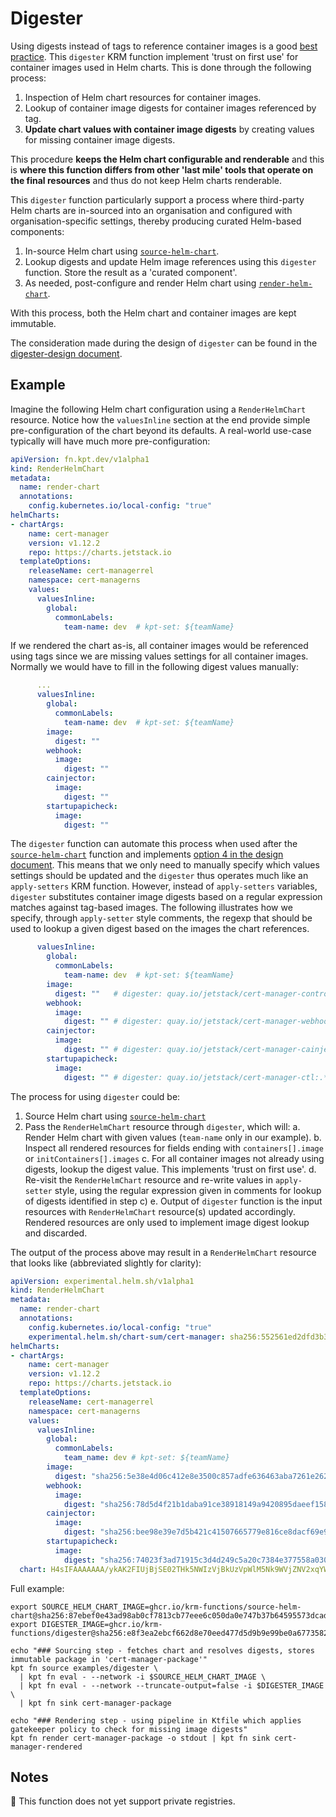 # Digester

Using digests instead of tags to reference container images is a good
[best
practice](https://medium.com/@michael.vittrup.larsen/why-we-should-use-latest-tag-on-container-images-fc0266877ab5). This
`digester` KRM function implement 'trust on first use' for container
images used in Helm charts. This is done through the following
process:

1. Inspection of Helm chart resources for container images.
2. Lookup of container image digests for container images referenced by tag.
3. **Update chart values with container image digests** by creating values for missing container image digests.

This procedure **keeps the Helm chart configurable and renderable** and
this is **where this function differs from other 'last mile' tools that
operate on the final resources** and thus do not keep Helm charts
renderable.

This `digester` function particularly support a process where
third-party Helm charts are in-sourced into an organisation and
configured with organisation-specific settings, thereby producing
curated Helm-based components:

1. In-source Helm chart using [`source-helm-chart`](source-helm-chart.md).
2. Lookup digests and update Helm image references using this `digester` function. Store the result as a 'curated component'.
3. As needed, post-configure and render Helm chart using [`render-helm-chart`](render-helm-chart.md).

With this process, both the Helm chart and container images are kept
immutable.

The consideration made during the design of `digester` can be found in
the [digester-design document](digester-design.md).

## Example

Imagine the following Helm chart configuration using a
`RenderHelmChart` resource. Notice how the `valuesInline` section at
the end provide simple pre-configuration of the chart beyond its
defaults. A real-world use-case typically will have much more
pre-configuration:

```yaml
apiVersion: fn.kpt.dev/v1alpha1
kind: RenderHelmChart
metadata:
  name: render-chart
  annotations:
    config.kubernetes.io/local-config: "true"
helmCharts:
- chartArgs:
    name: cert-manager
    version: v1.12.2
    repo: https://charts.jetstack.io
  templateOptions:
    releaseName: cert-managerrel
    namespace: cert-managerns
    values:
      valuesInline:
        global:
          commonLabels:
            team-name: dev  # kpt-set: ${teamName}
```

If we rendered the chart as-is, all container images would be
referenced using tags since we are missing values settings for all
container images. Normally we would have to fill in the following
digest values manually:

```yaml
      ...
      valuesInline:
        global:
          commonLabels:
            team-name: dev  # kpt-set: ${teamName}
        image:
          digest: ""
        webhook:
          image:
            digest: ""
        cainjector:
          image:
            digest: ""
        startupapicheck:
          image:
            digest: ""
```

The `digester` function can automate this process when used after the
[`source-helm-chart`](source-helm-chart.md) function and implements
[option 4 in the design document](digester-design.md). This means that
we only need to manually specify which values settings should be
updated and the `digester` thus operates much like an `apply-setters`
KRM function. However, instead of `apply-setters` variables,
`digester` substitutes container image digests based on a regular
expression matches against tag-based images. The following illustrates
how we specify, through `apply-setter` style comments, the regexp that
should be used to lookup a given digest based on the images the chart
references.

```yaml
      valuesInline:
        global:
          commonLabels:
            team-name: dev  # kpt-set: ${teamName}
        image:
          digest: ""   # digester: quay.io/jetstack/cert-manager-controller:.*
        webhook:
          image:
            digest: "" # digester: quay.io/jetstack/cert-manager-webhook:.*
        cainjector:
          image:
            digest: "" # digester: quay.io/jetstack/cert-manager-cainjector:.*
        startupapicheck:
          image:
            digest: "" # digester: quay.io/jetstack/cert-manager-ctl:.*
```

The process for using `digester` could be:

1. Source Helm chart using [`source-helm-chart`](source-helm-chart.md)
2. Pass the `RenderHelmChart` resource through `digester`, which will:
  a. Render Helm chart with given values (`team-name` only in our example).
  b. Inspect all rendered resources for fields ending with `containers[].image` or `initContainers[].images`
  c. For all container images not already using digests, lookup the digest value. This implements 'trust on first use'.
  d. Re-visit the `RenderHelmChart` resource and re-write values in `apply-setter` style, using the regular expression given in comments for lookup of digests identified in step c)
  e. Output of `digester` function is the input resources with `RenderHelmChart` resource(s) updated accordingly. Rendered resources are only used to implement image digest lookup and discarded.

The output of the process above may result in a `RenderHelmChart`
resource that looks like (abbreviated slightly for clarity):

```yaml
apiVersion: experimental.helm.sh/v1alpha1
kind: RenderHelmChart
metadata:
  name: render-chart
  annotations:
    config.kubernetes.io/local-config: "true"
    experimental.helm.sh/chart-sum/cert-manager: sha256:552561ed2dfd3b36553934327034d1dd58ead06b0166eb3eb29c7ad3ca0b8248
helmCharts:
- chartArgs:
    name: cert-manager
    version: v1.12.2
    repo: https://charts.jetstack.io
  templateOptions:
    releaseName: cert-managerrel
    namespace: cert-managerns
    values:
      valuesInline:
        global:
          commonLabels:
            team_name: dev # kpt-set: ${teamName}
        image:
          digest: "sha256:5e38e4d06c412e8e3500c857adfe636463aba7261e262b386e12dc4333109a63" # digester: quay.io/jetstack/cert-manager-controller:.*
        webhook:
          image:
            digest: "sha256:78d5d4f21b1daba91ce38918149a9420895daeef15884bb2dccc9ea3178fac78" # digester: quay.io/jetstack/cert-manager-webhook:.*
        cainjector:
          image:
            digest: "sha256:bee98e39e7d5b421c41507665779e816ce8dacf69e9feb3e28b1110391c710c6" # digester: quay.io/jetstack/cert-manager-cainjector:.*
        startupapicheck:
          image:
            digest: "sha256:74023f3ad71915c3d4d249c5a20c7384e377558a030055215e8aeff5112aab4b" # digester: quay.io/jetstack/cert-manager-ctl:.*
  chart: H4sIFAAAAAAA/ykAK2FIUjBjSE02THk5NWIzVjBkUzVpWlM5Nk9WVjZNV2xqYW5keVRRbz1IZWxtAOz9...OY8SOAB6CAA=
```

Full example:

```shell
export SOURCE_HELM_CHART_IMAGE=ghcr.io/krm-functions/source-helm-chart@sha256:87ebef0e43ad98ab0cf7813cb77eee6c050da0e747b37b64595573dcad413853
export DIGESTER_IMAGE=ghcr.io/krm-functions/digester@sha256:e8f3ea2ebcf662d8e70eed477d5d9b9e99be0a6773582fe8cd6b2e79fa74242d

echo "### Sourcing step - fetches chart and resolves digests, stores immutable package in 'cert-manager-package'"
kpt fn source examples/digester \
  | kpt fn eval - --network -i $SOURCE_HELM_CHART_IMAGE \
  | kpt fn eval - --network --truncate-output=false -i $DIGESTER_IMAGE \
  | kpt fn sink cert-manager-package

echo "### Rendering step - using pipeline in Ktfile which applies gatekeeper policy to check for missing image digests"
kpt fn render cert-manager-package -o stdout | kpt fn sink cert-manager-rendered
```

## Notes

:construction: This function does not yet support private registries.
